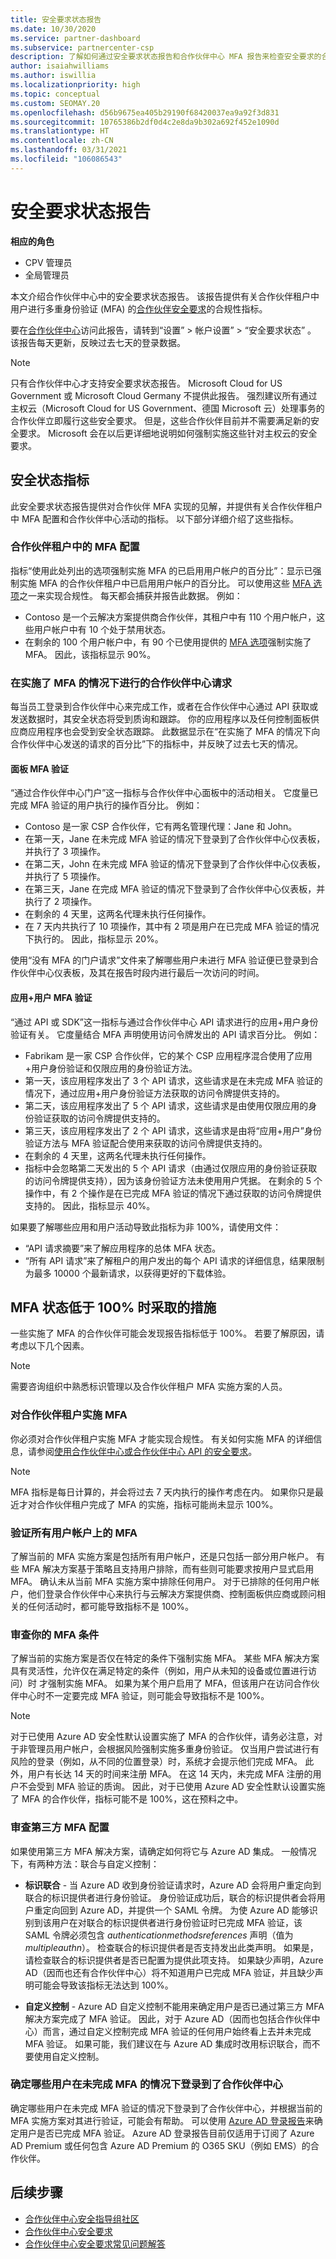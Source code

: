 ```yaml
---
title: 安全要求状态报告
ms.date: 10/30/2020
ms.service: partner-dashboard
ms.subservice: partnercenter-csp
description: 了解如何通过安全要求状态报告和合作伙伴中心 MFA 报告来检查安全要求的合规性
author: isaiahwilliams
ms.author: iswillia
ms.localizationpriority: high
ms.topic: conceptual
ms.custom: SEOMAY.20
ms.openlocfilehash: d56b9675ea405b29190f68420037ea9a92f3d831
ms.sourcegitcommit: 10765386b2df0d4c2e8da9b302a692f452e1090d
ms.translationtype: HT
ms.contentlocale: zh-CN
ms.lasthandoff: 03/31/2021
ms.locfileid: "106086543"
---
```

# <a name="security-requirements-status-report"></a>安全要求状态报告

**相应的角色**
- CPV 管理员
- 全局管理员

本文介绍合作伙伴中心中的安全要求状态报告。 该报告提供有关合作伙伴租户中用户进行多重身份验证 (MFA) 的[合作伙伴安全要求](partner-security-requirements.md)的合规性指标。

要在[合作伙伴中心](https://partner.microsoft.com/dashboard)访问此报告，请转到“设置” > 帐户设置” > “安全要求状态”  。 该报告每天更新，反映过去七天的登录数据。

>[!NOTE]
>只有合作伙伴中心才支持安全要求状态报告。 Microsoft Cloud for US Government 或 Microsoft Cloud Germany 不提供此报告。 强烈建议所有通过主权云（Microsoft Cloud for US Government、德国 Microsoft 云）处理事务的合作伙伴立即履行这些安全要求。 但是，这些合作伙伴目前并不需要满足新的安全要求。 Microsoft 会在以后更详细地说明如何强制实施这些针对主权云的安全要求。

## <a name="security-status-metrics"></a>安全状态指标

此安全要求状态报告提供对合作伙伴 MFA 实现的见解，并提供有关合作伙伴租户中 MFA 配置和合作伙伴中心活动的指标。 以下部分详细介绍了这些指标。

### <a name="mfa-configuration-on-a-partner-tenant"></a>合作伙伴租户中的 MFA 配置

指标“使用此处列出的选项强制实施 MFA 的已启用用户帐户的百分比”：显示已强制实施 MFA 的合作伙伴租户中已启用用户帐户的百分比。 可以使用这些 [MFA 选项](/azure/active-directory/fundamentals/concept-fundamentals-mfa-get-started)之一来实现合规性。 每天都会捕获并报告此数据。 例如：

- Contoso 是一个云解决方案提供商合作伙伴，其租户中有 110 个用户帐户，这些用户帐户中有 10 个处于禁用状态。 
- 在剩余的 100 个用户帐户中，有 90 个已使用提供的 [MFA 选项](/azure/active-directory/fundamentals/concept-fundamentals-mfa-get-started)强制实施了 MFA。 因此，该指标显示 90%。 

### <a name="partner-center-requests-with-mfa"></a>在实施了 MFA 的情况下进行的合作伙伴中心请求

每当员工登录到合作伙伴中心来完成工作，或者在合作伙伴中心通过 API 获取或发送数据时，其安全状态将受到质询和跟踪。 你的应用程序以及任何控制面板供应商应用程序也会受到安全状态跟踪。 此数据显示在“在实施了 MFA 的情况下向合作伙伴中心发送的请求的百分比”下的指标中，并反映了过去七天的情况。

#### <a name="dashboard-mfa-verification"></a>面板 MFA 验证

“通过合作伙伴中心门户”这一指标与合作伙伴中心面板中的活动相关。 它度量已完成 MFA 验证的用户执行的操作百分比。 例如：

- Contoso 是一家 CSP 合作伙伴，它有两名管理代理：Jane 和 John。
- 在第一天，Jane 在未完成 MFA 验证的情况下登录到了合作伙伴中心仪表板，并执行了 3 项操作。
- 在第二天，John 在未完成 MFA 验证的情况下登录到了合作伙伴中心仪表板，并执行了 5 项操作。
- 在第三天，Jane 在完成 MFA 验证的情况下登录到了合作伙伴中心仪表板，并执行了 2 项操作。
- 在剩余的 4 天里，这两名代理未执行任何操作。
- 在 7 天内共执行了 10 项操作，其中有 2 项是用户在已完成 MFA 验证的情况下执行的。 因此，指标显示 20%。

使用“没有 MFA 的门户请求”文件来了解哪些用户未进行 MFA 验证便已登录到合作伙伴中心仪表板，及其在报告时段内进行最后一次访问的时间。

#### <a name="appuser-mfa-verification"></a>应用+用户 MFA 验证

“通过 API 或 SDK”这一指标与通过合作伙伴中心 API 请求进行的应用+用户身份验证有关。 它度量结合 MFA 声明使用访问令牌发出的 API 请求百分比。 例如：

- Fabrikam 是一家 CSP 合作伙伴，它的某个 CSP 应用程序混合使用了应用+用户身份验证和仅限应用的身份验证方法。
- 第一天，该应用程序发出了 3 个 API 请求，这些请求是在未完成 MFA 验证的情况下，通过应用+用户身份验证方法获取的访问令牌提供支持的。
- 第二天，该应用程序发出了 5 个 API 请求，这些请求是由使用仅限应用的身份验证获取的访问令牌提供支持的。
- 第三天，该应用程序发出了 2 个 API 请求，这些请求是由将“应用+用户”身份验证方法与 MFA 验证配合使用来获取的访问令牌提供支持的。
- 在剩余的 4 天里，这两名代理未执行任何操作。
- 指标中会忽略第二天发出的 5 个 API 请求（由通过仅限应用的身份验证获取的访问令牌提供支持），因为该身份验证方法未使用用户凭据。 在剩余的 5 个操作中，有 2 个操作是在已完成 MFA 验证的情况下通过获取的访问令牌提供支持的。 因此，指标显示 40%。

如果要了解哪些应用和用户活动导致此指标为非 100%，请使用文件：

- “API 请求摘要”来了解应用程序的总体 MFA 状态。
- “所有 API 请求”来了解租户的用户发出的每个 API 请求的详细信息，结果限制为最多 10000 个最新请求，以获得更好的下载体验。

## <a name="actions-for-mfa-status-below-100"></a>MFA 状态低于 100% 时采取的措施

一些实施了 MFA 的合作伙伴可能会发现报告指标低于 100%。 若要了解原因，请考虑以下几个因素。

> [!NOTE]
> 需要咨询组织中熟悉标识管理以及合作伙伴租户 MFA 实施方案的人员。

### <a name="implemented-mfa-for-your-partner-tenant"></a>对合作伙伴租户实施 MFA

你必须对合作伙伴租户实施 MFA 才能实现合规性。 有关如何实施 MFA 的详细信息，请参阅[使用合作伙伴中心或合作伙伴中心 API 的安全要求](partner-security-requirements.md)。

>[!NOTE]
> MFA 指标是每日计算的，并会将过去 7 天内执行的操作考虑在内。 如果你只是最近才对合作伙伴租户完成了 MFA 的实施，指标可能尚未显示 100%。

### <a name="verify-mfa-on-all-user-accounts"></a>验证所有用户帐户上的 MFA

了解当前的 MFA 实施方案是包括所有用户帐户，还是只包括一部分用户帐户。 有些 MFA 解决方案基于策略且支持用户排除，而有些则可能要求按用户显式启用 MFA。 确认未从当前 MFA 实施方案中排除任何用户。 对于已排除的任何用户帐户，他们登录合作伙伴中心来执行与云解决方案提供商、控制面板供应商或顾问相关的任何活动时，都可能导致指标不是 100%。

### <a name="review-your-mfa-conditions"></a>审查你的 MFA 条件

了解当前的实施方案是否仅在特定的条件下强制实施 MFA。 某些 MFA 解决方案具有灵活性，允许仅在满足特定的条件（例如，用户从未知的设备或位置进行访问）时 才强制实施 MFA。 如果为某个用户启用了 MFA，但该用户在访问合作伙伴中心时不一定要完成 MFA 验证，则可能会导致指标不是 100%。

>[!NOTE]
>对于已使用 Azure AD 安全性默认设置实施了 MFA 的合作伙伴，请务必注意，对于非管理员用户帐户，会根据风险强制实施多重身份验证。 仅当用户尝试进行有风险的登录（例如，从不同的位置登录）时，系统才会提示他们完成 MFA。 此外，用户有长达 14 天的时间来注册 MFA。 在这 14 天内，未完成 MFA 注册的用户不会受到 MFA 验证的质询。 因此，对于已使用 Azure AD 安全性默认设置实施了 MFA 的合作伙伴，指标可能不是 100%，这在预料之中。

### <a name="review-third-party-mfa-configurations"></a>审查第三方 MFA 配置

如果使用第三方 MFA 解决方案，请确定如何将它与 Azure AD 集成。 一般情况下，有两种方法：联合与自定义控制：

* **标识联合** - 当 Azure AD 收到身份验证请求时，Azure AD 会将用户重定向到联合的标识提供者进行身份验证。 身份验证成功后，联合的标识提供者会将用户重定向回到 Azure AD，并提供一个 SAML 令牌。 为使 Azure AD 能够识别到该用户在对联合的标识提供者进行身份验证时已完成 MFA 验证，该 SAML 令牌必须包含 *authenticationmethodsreferences*  声明（值为 *multipleauthn*）。 检查联合的标识提供者是否支持发出此类声明。 如果是，请检查联合的标识提供者是否已配置为提供此项支持。 如果缺少声明，Azure AD（因而也还有合作伙伴中心）将不知道用户已完成 MFA 验证，并且缺少声明可能会导致该指标无法达到 100%。

* **自定义控制** - Azure AD 自定义控制不能用来确定用户是否已通过第三方 MFA 解决方案完成了 MFA 验证。 因此，对于 Azure AD（因而也包括合作伙伴中心）而言，通过自定义控制完成 MFA 验证的任何用户始终看上去并未完成 MFA 验证。 如果可能，我们建议在与 Azure AD 集成时改用标识联合，而不要使用自定义控制。

### <a name="identify-which-users-have-signed-in-to-partner-center-without-mfa"></a>确定哪些用户在未完成 MFA 的情况下登录到了合作伙伴中心

确定哪些用户在未完成 MFA 验证的情况下登录到了合作伙伴中心，并根据当前的 MFA 实施方案对其进行验证，可能会有帮助。 可以使用 [Azure AD 登录报告](/azure/active-directory/reports-monitoring/concept-sign-ins)来确定用户是否已完成 MFA 验证。 Azure AD 登录报告目前仅适用于订阅了 Azure AD Premium 或任何包含 Azure AD Premium 的 O365 SKU（例如 EMS）的合作伙伴。

## <a name="next-steps"></a>后续步骤

- [合作伙伴中心安全指导组社区](https://www.microsoftpartnercommunity.com/t5/Partner-Center-Security-Guidance/ct-p/partner-center-security-guidance)
- [合作伙伴中心安全要求](partner-security-requirements.md)
- [合作伙伴中心安全要求常见问题解答](partner-security-requirements-faq.md)
